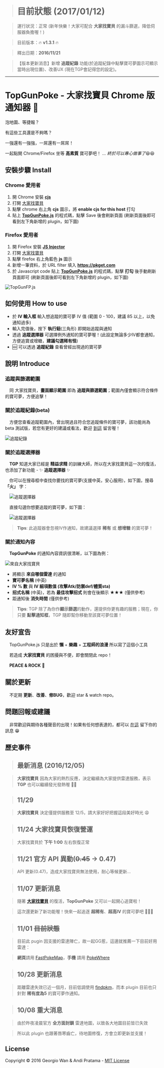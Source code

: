 > # 目前狀態 (2017/01/12)

> 運行狀況：正常 (新年快樂！大家可配合 **大家找寶貝** 的漏斗篩選，降低伺服器負擔喔！)

> 目前版本：:fire: **v1.3.1** :fire:

> 釋出日期：**2016/11/21**

> 【版本更新消息】新增 **追蹤紀錄** 功能(於追蹤紀錄中點擊寶可夢圖示可顯示當時出現位置)、改善UX (現在TGP會記得您的設定)。

---

# TopGunPoke - 大家找寶貝 Chrome 版通知器 :loudspeaker:

泡地圖、等捷報？

有這些工具還是不夠嗎？

一強還有一強強，一屌還有一屌屌！

一起點開 Chrome/Firefox 坐等 **高素質** 寶可夢吧！ *... 終於可以專心做事了*:laughing::laughing:

## 安裝步驟 Install

### Chrome 愛用者

1. 開 Chrome 安裝 [**cjs**](https://chrome.google.com/webstore/detail/custom-javascript-for-web/poakhlngfciodnhlhhgnaaelnpjljija)
2. 打開 [大家找寶貝](https://pkget.com/)
3. 點擊 chrome 右上角 **cjs** 圖示，將 **enable cjs for this host** 打勾
4. 貼上 [**TopGunPoke.js**](https://github.com/GeorgioWan/TopGunPoke.js/blob/master/TopGunPoke.js) 的程式碼，點擊 Save 後會刷新頁面 (刷新頁面後即可看到左下角新增的 plugin，如下圖)

### Firefox 愛用者

1. 開 Firefox 安裝 [**JS Injector**](https://addons.mozilla.org/zh-TW/firefox/addon/js-injector/)
2. 打開 [大家找寶貝](https://pkget.com/)
3. 點擊 firefox 右上角藍色 **js** 圖示
4. 新增一筆資料，於 URL filter 填入 **https://pkget.com**
5. 於 Javascript code 貼上 [**TopGunPoke.js**](https://github.com/GeorgioWan/TopGunPoke.js/blob/master/TopGunPoke.js) 的程式碼，點擊 **打勾** 後手動刷新頁面即可 (刷新頁面後即可看到左下角新增的 plugin，如下圖)

![TopGunFP.js](http://i.imgur.com/tyeM0Ij.png)

## 如何使用 How to use

* 於 **IV 輸入框** 輸入想追蹤的寶可夢 IV 值 (範圍 0 - 100，建議 85 以上，以免通知過多)
* 輸入完值後，按下 **執行鈕**(三角形) 即開始追蹤與通知
* 透過 **追蹤選擇器** 可選擇例外通知的寶可夢喔！(此設定無論多少IV都會通知，方便追寶或增糖，**建議勾選稀有怪**)
* :new: 可以透過 **追蹤紀錄** 查看曾經出現過的寶可夢

## 說明 Introduce

### 追蹤與篩選範圍

　同 大家找寶貝，**畫面顯示範圍** 即為 **追蹤與篩選範圍**；範圍內僅會顯示符合條件的寶可夢，方便追擊！

### 關於追蹤紀錄(beta)

　方便您查看追蹤範圍內，曾出現過且符合您追蹤條件的寶可夢，該功能尚為 beta 測試版，若您有更好的建議或看法，歡迎 [到這](https://github.com/GeorgioWan/TopGunPoke.js/issues/5) 留言喔！
 
![追蹤紀錄](http://i.imgur.com/0EH2Yyd.png)

### 關於追蹤選擇器

　**TGP** 知道大家已經是 **精益求精** 的訓練大師，所以在大家找寶貝這一次的復活，也添加了新功能 - :sparkles: **追蹤選擇器** :sparkles:
 
　你可以在搜尋框中查找你要找的寶可夢(支援中英，安心服用)，如下圖，搜尋 **「火」** 字：
 
　![追蹤選擇器](http://i.imgur.com/WkFYxg3.png)
 
　直接勾選你想要追蹤的寶可夢，如下圖：
 
　![追蹤選擇器](http://i.imgur.com/upCnx3l.png)
 
> **Tips**: 此追蹤器會忽視IV作通知，故建議選擇 **稀有** 或 **想增糖** 的寶可夢！

### 關於通知內容
 
　**TopGunPoke** 的通知內容資訊很清晰，以下圖為例：
 
![來自大家找寶貝](http://i.imgur.com/BLplz70.png)

* 將顯示 **來自哪個雷達** 的通知
* **寶可夢名稱** (中英)
* **IV % 數** 與 **IV 細項數值 (攻擊Atk/防禦def/體質sta)**
* **招式名稱** (中英)，若為 **最佳攻擊招式** 則會在後顯示 ★★★ (僅供參考)
* 距通知後 **消失時間** (僅供參考)

> **Tips**: TGP 除了為你作**顯示篩選**的動作，還提供你更有趣的服務；現在，你只要 **點擊通知框**，TGP 隨即幫你移動至該寶可夢位置！

## 友好宣告

　TopGunPoke.js 只是出於 **懶** + **樂趣** + **工程師的浪漫** 所以寫了這個小工具
 
　若造成 **大家找寶貝** 的困擾與不便，即會關閉此 repo！
 
　**PEACE & ROCK** :metal:

## 關於更新

　不定期 **更新**、**改善**、**修BUG**，歡迎 star & watch repo。
 
## 問題回報或建議

　非常歡迎與期待各種聲音的出現！如果有任何想表達的，都可以 [在這](https://github.com/GeorgioWan/TopGunPoke.js/issues/3) 留下你的訊息 :grin:

## 歷史事件
> ## 最新消息 (2016/12/05)

> **大家找寶貝** 因為大家的熱烈反應，決定繼續為大家提供雷達服務，表示 **TGP** 也可以繼續發光發熱喔 :tada::tada:

> ## 11/29

> **大家找寶貝** 決定僅提供服務至 12/5，請大家好好把握這段美好時光 :weary:

> ## 11/24 大家找寶貝恢復營運

> 大家找寶貝於 **下午 1:00** 左右恢復正常

> ## 11/21 官方 API 異動(~~0.45~~ → 0.47)

> API 更新(0.47)，造成大家找寶貝無法使用，耐心等候更新...

> ## 11/07 更新消息

> 隨著 [**大家找寶貝**](https://pkget.com/) 的復活，**TopGunPoke** 又可以一起開心追寶啦！

> 這次還更新了新功能喔！快來一起追逐 **超稀有**、**超高IV** 的寶可夢吧 :tada::tada::tada:

> ## 11/01 ~~目前狀態~~

> 目前此 pugin 因支援的雷達陣亡，故一起GG惹，這邊就推薦一下目前好用雷達：
  
> **網頁**請用 [FastPokeMap](https://fastpokemap.se/beta/)，**手機** 請用 [PokeWhere](http://pokewhere.co/?utm_source=fb&utm_medium=apost-tw)

> ## 10/28 更新消息

> 距離雷達失效已近一個月，目前低調使用 [findpkm](https://findpkm.com/)，而本 plugin 目前也只針對 **稀有度為5** 的寶可夢作通知。

> ## 10/08 重大消息

> 由於昨夜凌晨官方 **全方面封鎖** 雷達地圖，以致各大地圖目前皆已失效

> 所以此 plugin 也跟著唇寒齒亡，待地圖修復，方會立即更新並支援！

## License

Copyright © 2016 Georgio Wan & Andi Pratama - [MIT License](https://github.com/GeorgioWan/TopGun56.js/blob/master/LICENSE)
